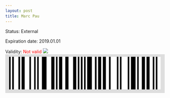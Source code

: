 ```yaml
---
layout: post
title: Marc Pau
---
```


Status: External

Expiration date: 2019.01.01

Validity: <font color="red"> Not valid</font> 
![](/members/img/Marc_Pau.png)
![](/members/img/bar.png)
